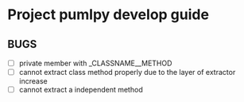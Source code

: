 # Project pumlpy develop guide

## BUGS

- [ ] private member with _CLASSNAME__METHOD
- [ ] cannot extract class method properly due to the layer of extractor increase
- [ ] cannot extract a independent method
